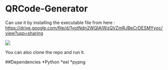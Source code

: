 # QRCode-Generator

Can use it by installing the executable file from here : https://drive.google.com/file/d/1yotNdn2WQIAIWzQVZmRJBeCrDESMYyoc/view?usp=sharing

<img src="https://github.com/settingsingh/QRCode-Generator/AppUI.PNG">

You can also clone the repo and run it.

##Dependencies
*Python
 *eel
 *pypng

